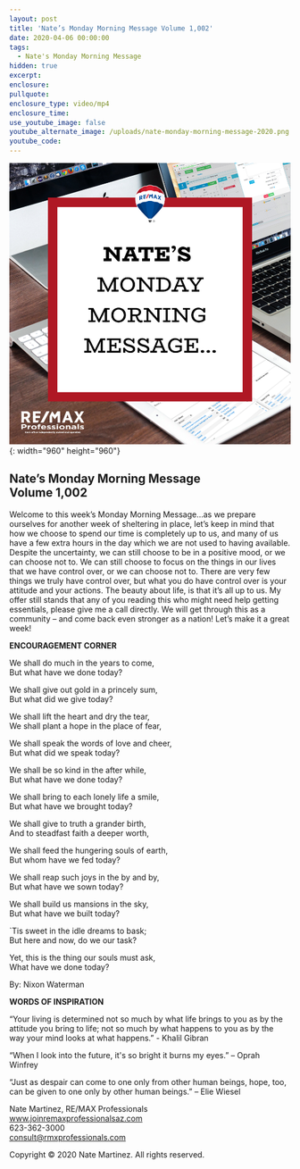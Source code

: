 ```yaml
---
layout: post
title: 'Nate’s Monday Morning Message Volume 1,002'
date: 2020-04-06 00:00:00
tags:
  - Nate's Monday Morning Message
hidden: true
excerpt:
enclosure:
pullquote:
enclosure_type: video/mp4
enclosure_time:
use_youtube_image: false
youtube_alternate_image: /uploads/nate-monday-morning-message-2020.png
youtube_code:
---
```


![](/uploads/nate-monday-morning-message-2020.png){: width="960" height="960"}

## **Nate’s Monday Morning Message<br>Volume 1,002**

Welcome to this week’s Monday Morning Message…as we prepare ourselves for another week of sheltering in place, let’s keep in mind that how we choose to spend our time is completely up to us, and many of us have a few extra hours in the day which we are not used to having available. Despite the uncertainty, we can still choose to be in a positive mood, or we can choose not to. We can still choose to focus on the things in our lives that we have control over, or we can choose not to. There are very few things we truly have control over, but what you do have control over is your attitude and your actions. The beauty about life, is that it’s all up to us. My offer still stands that any of you reading this who might need help getting essentials, please give me a call directly. We will get through this as a community – and come back even stronger as a nation\! Let’s make it a great week\! &nbsp;

**ENCOURAGEMENT CORNER**

We shall do much in the years to come,<br>But what have we done today?

We shall give out gold in a princely sum,<br>But what did we give today?

We shall lift the heart and dry the tear,<br>We shall plant a hope in the place of fear,

We shall speak the words of love and cheer,<br>But what did we speak today?

We shall be so kind in the after while,<br>But what have we done today?

We shall bring to each lonely life a smile,<br>But what have we brought today?

We shall give to truth a grander birth,<br>And to steadfast faith a deeper worth,

We shall feed the hungering souls of earth,<br>But whom have we fed today?

We shall reap such joys in the by and by,<br>But what have we sown today?

We shall build us mansions in the sky,<br>But what have we built today?&nbsp;

\`Tis sweet in the idle dreams to bask;<br>But here and now, do we our task?

Yet, this is the thing our souls must ask,<br>What have we done today?

By: Nixon Waterman

**WORDS OF INSPIRATION**

“Your living is determined not so much by what life brings to you as by the attitude you bring to life; not so much by what happens to you as by the way your mind looks at what happens.” - Khalil Gibran

“When I look into the future, it's so bright it burns my eyes.” – Oprah Winfrey

“Just as despair can come to one only from other human beings, hope, too, can be given to one only by other human beings.” – Elie Wiesel

Nate Martinez, RE/MAX Professionals<br>www.joinremaxprofessionalsaz.com<br>623-362-3000<br>consult@rmxprofessionals.com

Copyright &copy; 2020 Nate Martinez. All rights reserved.